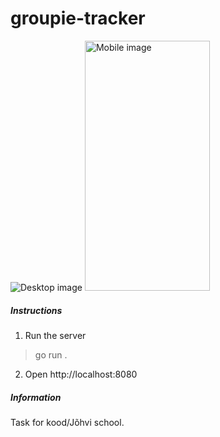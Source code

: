# groupie-tracker

![Desktop image](https://i.ibb.co/xzRjHyF/desktop.jpg)
<img src="https://i.ibb.co/2vVrXS9/mobile.jpg" alt="Mobile image" width="200" height="400"/>

##### Instructions
1. Run the server
> go run .
2. Open http://localhost:8080

##### Information
Task for kood/Jõhvi school.